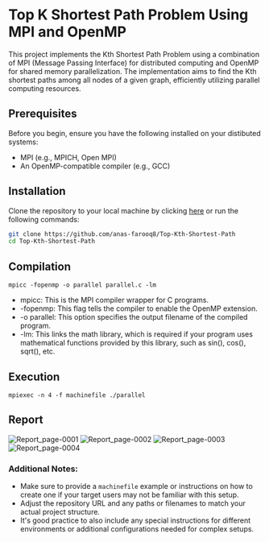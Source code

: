 
# Top K Shortest Path Problem Using MPI and OpenMP
This project implements the Kth Shortest Path Problem using a combination of MPI (Message Passing Interface) for distributed computing and OpenMP for shared memory parallelization. The implementation aims to find the Kth shortest paths among all nodes of a given graph, efficiently utilizing parallel computing resources.

## Prerequisites

Before you begin, ensure you have the following installed on your distibuted systems:
- MPI (e.g., MPICH, Open MPI)
- An OpenMP-compatible compiler (e.g., GCC)

## Installation

Clone the repository to your local machine by clicking [here](https://github.com/anas-farooq8/Top-Kth-Shortest-Path) or run the following commands:

```bash
git clone https://github.com/anas-farooq8/Top-Kth-Shortest-Path
cd Top-Kth-Shortest-Path
```

## Compilation
`mpicc -fopenmp -o parallel parallel.c -lm`

- mpicc: This is the MPI compiler wrapper for C programs.
- -fopenmp: This flag tells the compiler to enable the OpenMP extension.
- -o parallel: This option specifies the output filename of the compiled program.
- -lm: This links the math library, which is required if your program uses mathematical functions provided by this library, such as sin(), cos(), sqrt(), etc.

## Execution
`mpiexec -n 4 -f machinefile ./parallel`

## Report
![Report_page-0001](https://github.com/anas-farooq8/Top-Kth-Shortest-Path/assets/150327092/deef91ad-9c0a-401b-88e3-571676835d3c)
![Report_page-0002](https://github.com/anas-farooq8/Top-Kth-Shortest-Path/assets/150327092/140a71e4-f5b6-43e6-996f-5bc13965e22c)
![Report_page-0003](https://github.com/anas-farooq8/Top-Kth-Shortest-Path/assets/150327092/1db9d57e-c1ab-4ce0-8aea-654e07cbbeae)
![Report_page-0004](https://github.com/anas-farooq8/Top-Kth-Shortest-Path/assets/150327092/546a906d-31f4-4066-bfcb-d793a55964c5)

### Additional Notes:
- Make sure to provide a `machinefile` example or instructions on how to create one if your target users may not be familiar with this setup.
- Adjust the repository URL and any paths or filenames to match your actual project structure.
- It's good practice to also include any special instructions for different environments or additional configurations needed for complex setups.
